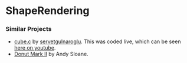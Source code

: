 # ShapeRendering

### Similar Projects

- [cube.c](https://github.com/servetgulnaroglu/cube.c) by [servetgulnaroglu](https://github.com/servetgulnaroglu). This was coded live, which can be seen [here on youtube](https://youtu.be/p09i_hoFdd0).
- [Donut Mark II](https://www.a1k0n.net/2011/07/20/donut-math.html) by Andy Sloane. 